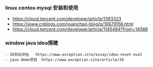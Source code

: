 
### linux centos mysql 安装和使用
  - https://cloud.tencent.com/developer/article/1393323
  - https://www.cnblogs.com/yuanchao-blog/p/10679156.html
  - https://cloud.tencent.com/developer/article/1145484?from=14588

### window java idea搭建
    - 30天后评估   https://www.exception.site/essay/idea-reset-eval
    - java demo项目  https://www.exception.site/article/28